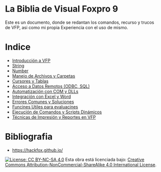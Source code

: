 # La Biblia de Visual Foxpro 9

Este es un documento, donde se redantan los comandos, recurso y trucos de VFP, asi como mi propia Experiencia con el uso de mismo.


# Indice
- [Introducción a VFP](./introduction.md)
- [String](./Types/String.md)
- [Number](./Types/Number.md)
- [Manejo de Archivos y Carpetas](./Directories.md)
- [Cursores y Tablas](./Data/Cursors.md)
- [Acceso a Datos Remotos (ODBC, SQL)](./Data/ODBC.md)
- [Automatización con COM y DLLs](./Dll.md)
- [Integración con Excel y Word](./word_Excel.md)
- [Errores Comunes y Soluciones](./Errors.md)
- [Funcines Utiles para evaluacines](./Cheats%20Sheet/evaluations.md)
- [Ejecución de Comandos y Scripts Dinámicos](./Cheats%20Sheet/run.md)
- [Técnicas de Impresión y Reportes en VFP](./Cheats%20Sheet/printer.md)

# Bibliografia

- https://hackfox.github.io/

[![License: CC BY-NC-SA 4.0](https://licensebuttons.net/l/by-nc-sa/4.0/88x31.png)](https://creativecommons.org/licenses/by-nc-sa/4.0/)
Esta obra está licenciada bajo: [Creative Commons Attribution-NonCommercial-ShareAlike 4.0 International License](https://creativecommons.org/licenses/by-nc-sa/4.0/).
